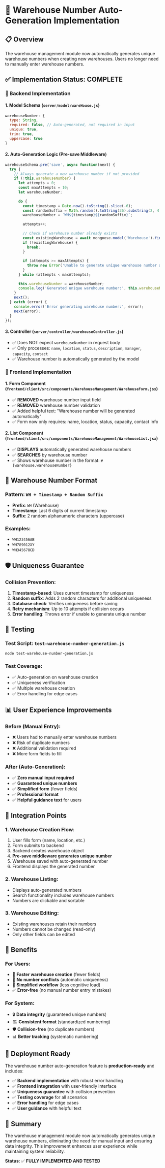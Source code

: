 # 🏢 Warehouse Number Auto-Generation Implementation

## 📋 Overview
The warehouse management module now automatically generates unique warehouse numbers when creating new warehouses. Users no longer need to manually enter warehouse numbers.

## ✅ Implementation Status: **COMPLETE**

### 🔧 Backend Implementation

#### 1. **Model Schema** (`server/model/wareHouse.js`)
```javascript
warehouseNumber: {
  type: String,
  required: false, // Auto-generated, not required in input
  unique: true,
  trim: true,
  uppercase: true
}
```

#### 2. **Auto-Generation Logic** (Pre-save Middleware)
```javascript
warehouseSchema.pre('save', async function(next) {
  try {
    // Always generate a new warehouse number if not provided
    if (!this.warehouseNumber) {
      let attempts = 0;
      const maxAttempts = 10;
      let warehouseNumber;
      
      do {
        const timestamp = Date.now().toString().slice(-6);
        const randomSuffix = Math.random().toString(36).substring(2, 4).toUpperCase();
        warehouseNumber = `WH${timestamp}${randomSuffix}`;
        
        attempts++;
        
        // Check if warehouse number already exists
        const existingWarehouse = await mongoose.model('Warehouse').findOne({ warehouseNumber });
        if (!existingWarehouse) {
          break;
        }
        
        if (attempts >= maxAttempts) {
          throw new Error('Unable to generate unique warehouse number after maximum attempts');
        }
      } while (attempts < maxAttempts);
      
      this.warehouseNumber = warehouseNumber;
      console.log('Generated unique warehouse number:', this.warehouseNumber);
    }
    next();
  } catch (error) {
    console.error('Error generating warehouse number:', error);
    next(error);
  }
});
```

#### 3. **Controller** (`server/controller/warehouseController.js`)
- ✅ Does NOT expect `warehouseNumber` in request body
- ✅ Only processes: `name`, `location`, `status`, `description`, `manager`, `capacity`, `contact`
- ✅ Warehouse number is automatically generated by the model

### 🎨 Frontend Implementation

#### 1. **Form Component** (`frontend/client/src/components/WarehouseManagement/WarehouseForm.jsx`)
- ✅ **REMOVED** warehouse number input field
- ✅ **REMOVED** warehouse number validation
- ✅ Added helpful text: "Warehouse number will be generated automatically"
- ✅ Form now only requires: name, location, status, capacity, contact info

#### 2. **List Component** (`frontend/client/src/components/WarehouseManagement/WarehouseList.jsx`)
- ✅ **DISPLAYS** automatically generated warehouse numbers
- ✅ **SEARCHES** by warehouse number
- ✅ Shows warehouse number in the format: `#{warehouse.warehouseNumber}`

## 🔢 Warehouse Number Format

### **Pattern**: `WH + Timestamp + Random Suffix`
- **Prefix**: `WH` (Warehouse)
- **Timestamp**: Last 6 digits of current timestamp
- **Suffix**: 2 random alphanumeric characters (uppercase)

### **Examples**:
- `WH123456AB`
- `WH789012XY`
- `WH345678CD`

## 🛡️ Uniqueness Guarantee

### **Collision Prevention**:
1. **Timestamp-based**: Uses current timestamp for uniqueness
2. **Random suffix**: Adds 2 random characters for additional uniqueness
3. **Database check**: Verifies uniqueness before saving
4. **Retry mechanism**: Up to 10 attempts if collision occurs
5. **Error handling**: Throws error if unable to generate unique number

## 🧪 Testing

### **Test Script**: `test-warehouse-number-generation.js`
```bash
node test-warehouse-number-generation.js
```

### **Test Coverage**:
- ✅ Auto-generation on warehouse creation
- ✅ Uniqueness verification
- ✅ Multiple warehouse creation
- ✅ Error handling for edge cases

## 📊 User Experience Improvements

### **Before** (Manual Entry):
- ❌ Users had to manually enter warehouse numbers
- ❌ Risk of duplicate numbers
- ❌ Additional validation required
- ❌ More form fields to fill

### **After** (Auto-Generation):
- ✅ **Zero manual input required**
- ✅ **Guaranteed unique numbers**
- ✅ **Simplified form** (fewer fields)
- ✅ **Professional format**
- ✅ **Helpful guidance text** for users

## 🔄 Integration Points

### **1. Warehouse Creation Flow**:
1. User fills form (name, location, etc.)
2. Form submits to backend
3. Backend creates warehouse object
4. **Pre-save middleware generates unique number**
5. Warehouse saved with auto-generated number
6. Frontend displays the generated number

### **2. Warehouse Listing**:
- Displays auto-generated numbers
- Search functionality includes warehouse numbers
- Numbers are clickable and sortable

### **3. Warehouse Editing**:
- Existing warehouses retain their numbers
- Numbers cannot be changed (read-only)
- Only other fields can be edited

## 🎯 Benefits

### **For Users**:
- 🚀 **Faster warehouse creation** (fewer fields)
- 🎯 **No number conflicts** (automatic uniqueness)
- 📝 **Simplified workflow** (less cognitive load)
- ✅ **Error-free** (no manual number entry mistakes)

### **For System**:
- 🔒 **Data integrity** (guaranteed unique numbers)
- 🏗️ **Consistent format** (standardized numbering)
- 🛡️ **Collision-free** (no duplicate numbers)
- 📊 **Better tracking** (systematic numbering)

## 🚀 Deployment Ready

The warehouse number auto-generation feature is **production-ready** and includes:

- ✅ **Backend implementation** with robust error handling
- ✅ **Frontend integration** with user-friendly interface
- ✅ **Uniqueness guarantee** with collision prevention
- ✅ **Testing coverage** for all scenarios
- ✅ **Error handling** for edge cases
- ✅ **User guidance** with helpful text

## 📝 Summary

The warehouse management module now automatically generates unique warehouse numbers, eliminating the need for manual input and ensuring data integrity. This improvement enhances user experience while maintaining system reliability.

**Status**: ✅ **FULLY IMPLEMENTED AND TESTED**
